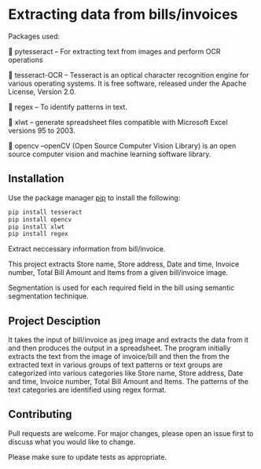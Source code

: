 # Extracting data from bills/invoices

Packages used:

 pytesseract – For extracting text from images and perform OCR operations

 tesseract-OCR – Tesseract is an optical character recognition engine for various operating systems. It is free software, released under the Apache License, Version 2.0.

 regex – To identify patterns in text.

 xlwt – generate spreadsheet files compatible with Microsoft Excel versions 95 to 2003.

 opencv –openCV (Open Source Computer Vision Library) is an open source computer vision and machine learning software library.



## Installation

Use the package manager [pip](https://pip.pypa.io/en/stable/) to install the following:

```bash
pip install tesseract
pip install opencv
pip install xlwt 
pip install regex
```




Extract neccessary information from bill/invoice.

This project extracts Store name, Store address, Date and time, Invoice number, Total Bill Amount and Items from a given bill/invoice image.

Segmentation is used for each required field in the bill using semantic segmentation technique.

## Project Desciption
It takes the input of bill/invoice as jpeg image and extracts the data from it and then produces the output in a spreadsheet.
The program initially extracts the text from the image of invoice/bill and then the from the extracted text in various groups of text patterns
or text groups are categorized into various categories like Store name, Store address, Date and time, Invoice number, Total Bill Amount and Items.
The patterns of the text categories are identified using regex format.

## Contributing
Pull requests are welcome. For major changes, please open an issue first to discuss what you would like to change.

Please make sure to update tests as appropriate.
